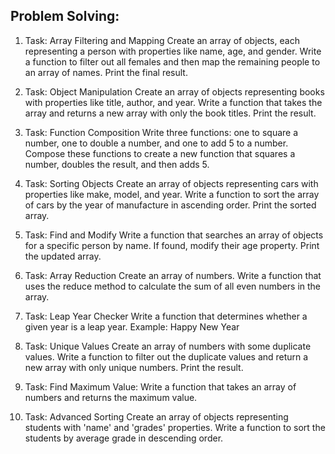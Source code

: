 ## Problem Solving:

1. Task: Array Filtering and Mapping
Create an array of objects, each representing a person with properties like name, age, and gender. Write a function to filter out all females and then map the remaining people to an array of names. Print the final result.

2. Task: Object Manipulation
Create an array of objects representing books with properties like title, author, and year. Write a function that takes the array and returns a new array with only the book titles. Print the result.

3. Task: Function Composition
Write three functions: one to square a number, one to double a number, and one to add 5 to a number. Compose these functions to create a new function that squares a number, doubles the result, and then adds 5.

4. Task: Sorting Objects
Create an array of objects representing cars with properties like make, model, and year. Write a function to sort the array of cars by the year of manufacture in ascending order. Print the sorted array.

5. Task: Find and Modify
Write a function that searches an array of objects for a specific person by name. If found, modify their age property. Print the updated array.

6. Task: Array Reduction
Create an array of numbers. Write a function that uses the reduce method to calculate the sum of all even numbers in the array.

7. Task: Leap Year Checker
Write a function that determines whether a given year is a leap year.
Example: Happy New Year

8. Task: Unique Values
Create an array of numbers with some duplicate values. Write a function to filter out the duplicate values and return a new array with only unique numbers. Print the result.

09. Task: Find Maximum Value:
Write a function that takes an array of numbers and returns the maximum value.

10. Task: Advanced Sorting
Create an array of objects representing students with 'name' and 'grades' properties. Write a function to sort the students by average grade in descending order.


